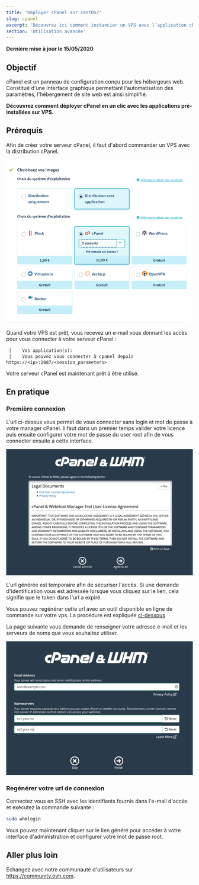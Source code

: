 ```yaml
---
title: 'Déployer cPanel sur centOS7'
slug: cpanel
excerpt: 'Découvrez ici comment instancier un VPS avec l’application cPanel pré-installée.'
section: 'Utilisation avancée'
---
```


**Dernière mise à jour le 15/05/2020**

## Objectif

cPanel est un panneau de configuration conçu pour les hébergeurs web. Constitué d'une interface graphique permettant l'automatisation des paramètres, l'hébergement de site web est ainsi simplifié.

**Découvrez comment déployer cPanel en un clic avec les applications pré-installées sur VPS.**


## Prérequis

Afin de créer votre serveur cPanel, il faut d'abord commander un VPS avec la distribution cPanel.

![horizon](images/cpanel_order.png)

Quand votre VPS est prêt, vous recevez un e-mail vous donnant les accès pour vous connecter à votre serveur cPanel :

```
 |    Vos application(s):
 |    Vous pouvez vous connecter à cpanel depuis https://<ip>:2087/<session_parameters>
```

Votre serveur cPanel est maintenant prêt à être utilisé.

## En pratique

### Première connexion

L'url ci-dessus vous permet de vous connecter sans login et mot de passe à votre manager cPanel.
Il faut dans un premier temps valider votre licence puis ensuite configurer votre mot de passe du user root afin de vous connecter ensuite à cette interface.

![horizon](images/license_validation.png)

L'url générée est temporaire afin de sécuriser l'accès. Si une demande d'identification vous est adressée lorsque vous cliquez sur le lien, cela signifie que le token dans l'url a expiré.

Vous pouvez regénérer cette url avec un outil disponible en ligne de commande sur votre vps. La procédure est expliquée [ci-dessous](./#regenerer-votre-url-de-connexion)

La page suivante vous demande de renseigner votre adresse e-mail et les serveurs de noms que vous souhaitez utiliser.

![horizon](images/setup_config_cpanel.png)

### Regénérer votre url de connexion

Connectez vous en SSH avec les identifiants fournis dans l'e-mail d'accès et exécutez la commande suivante :

```sh
sudo whmlogin
```

Vous pouvez maintenant cliquer sur le lien généré pour accéder à votre interface d'administration et configurer votre mot de passe root.

## Aller plus loin

Échangez avec notre communauté d'utilisateurs sur <https://community.ovh.com>.
